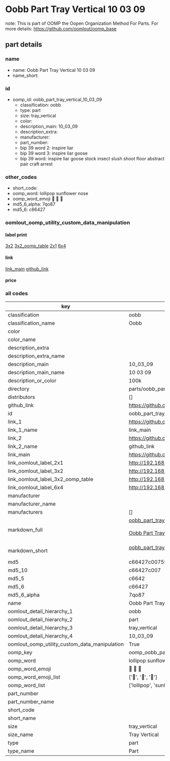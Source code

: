 # Oobb Part Tray Vertical 10 03 09  

note: This is part of OOMP the Oopen Organization Method For Parts. For more details: https://github.com/oomlout/oomp_base

##  part details





### name
* name: Oobb Part Tray Vertical 10 03 09
* name_short: 
### id
* oomp_id: oobb_part_tray_vertical_10_03_09
  * classification: oobb
  * type: part
  * size: tray_vertical
  * color: 
  * description_main: 10_03_09
  * description_extra: 
  * manufacturer: 
  * part_number: 
  * bip 39 word 2: inspire liar
  * bip 39 word 3: inspire liar goose
  * bip 39 word: inspire liar goose stock insect slush shoot floor abstract pair craft arrest

### other_codes
* short_code: 
* oomp_word: lollipop sunflower nose
* oomp_word_emoji :lollipop: :sunflower: :nose:
* md5_6_alpha: 7qo87
* md5_6: c66427






### oomlout_oomp_utility_custom_data_manipulation
#### label print
[3x2](http://192.168.1.245:1112/?label=oomp%207qo87)
[3x2_oomp_table](http://192.168.1.107:1112/?label=oomp%207qo87)
[2x1](http://192.168.1.242:1112/?label=oomp%207qo87)
[6x4](http://192.168.1.55:1112/?label=oomp%207qo87)    

#### link

[link_main](https://github.com/oomlout/oomlout_oomp_current_version_messy/tree/main/parts/oobb_part_tray_vertical_10_03_09) [github_link](https://github.com/oomlout/oomlout_oomp_part_src/tree/main/parts/oobb_part_tray_vertical_10_03_09)                             

#### price







### all codes 
| key | value |  
| --- | --- |  
| classification | oobb |  
| classification_name | Oobb |  
| color |  |  
| color_name |  |  
| description_extra |  |  
| description_extra_name |  |  
| description_main | 10_03_09 |  
| description_main_name | 10 03 09 |  
| description_or_color | 100k |  
| directory | parts/oobb_part_tray_vertical_10_03_09 |  
| distributors | [] |  
| github_link | https://github.com/oomlout/oomlout_oomp_part_src/tree/main/parts/oobb_part_tray_vertical_10_03_09 |  
| id | oobb_part_tray_vertical_10_03_09 |  
| link_1 | https://github.com/oomlout/oomlout_oomp_current_version_messy/tree/main/parts/oobb_part_tray_vertical_10_03_09 |  
| link_1_name | link_main |  
| link_2 | https://github.com/oomlout/oomlout_oomp_part_src/tree/main/parts/oobb_part_tray_vertical_10_03_09 |  
| link_2_name | github_link |  
| link_main | https://github.com/oomlout/oomlout_oomp_current_version_messy/tree/main/parts/oobb_part_tray_vertical_10_03_09 |  
| link_oomlout_label_2x1 | http://192.168.1.242:1112/?label=oomp%207qo87 |  
| link_oomlout_label_3x2 | http://192.168.1.245:1112/?label=oomp%207qo87 |  
| link_oomlout_label_3x2_oomp_table | http://192.168.1.107:1112/?label=oomp%207qo87 |  
| link_oomlout_label_6x4 | http://192.168.1.55:1112/?label=oomp%207qo87 |  
| manufacturer |  |  
| manufacturer_name |  |  
| manufacturers | [] |  
| markdown_full | [oobb_part_tray_vertical_10_03_09](https://github.com/oomlout/oomlout_oomp_current_version_messy/tree/main/parts/oobb_part_tray_vertical_10_03_09)<br>[](https://github.com/oomlout/oomlout_oomp_current_version_messy/tree/main/parts/oobb_part_tray_vertical_10_03_09)<br>[Oobb Part Tray Vertical 10 03 09](https://github.com/oomlout/oomlout_oomp_current_version_messy/tree/main/parts/oobb_part_tray_vertical_10_03_09)<br><br> |  
| markdown_short | [oobb_part_tray_vertical_10_03_09](https://github.com/oomlout/oomlout_oomp_current_version_messy/tree/main/parts/oobb_part_tray_vertical_10_03_09)<br><br> |  
| md5 | c66427c0075978d3313a8d60c92033aa |  
| md5_10 | c66427c007 |  
| md5_5 | c6642 |  
| md5_6 | c66427 |  
| md5_6_alpha | 7qo87 |  
| name | Oobb Part Tray Vertical 10 03 09 |  
| oomlout_detail_hierarchy_1 | oobb |  
| oomlout_detail_hierarchy_2 | part |  
| oomlout_detail_hierarchy_3 | tray_vertical |  
| oomlout_detail_hierarchy_4 | 10_03_09 |  
| oomlout_oomp_utility_custom_data_manipulation | True |  
| oomp_key | oomp_oobb_part_tray_vertical_10_03_09 |  
| oomp_word | lollipop sunflower nose |  
| oomp_word_emoji | :lollipop: :sunflower: :nose: |  
| oomp_word_emoji_list | [':lollipop:', ':sunflower:', ':nose:'] |  
| oomp_word_list | ['lollipop', 'sunflower', 'nose'] |  
| part_number |  |  
| part_number_name |  |  
| short_code |  |  
| short_name |  |  
| size | tray_vertical |  
| size_name | Tray Vertical |  
| type | part |  
| type_name | Part |  
